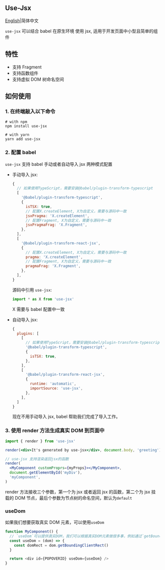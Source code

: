 ## Use-Jsx

[English](https://github.com/Jcanno/use-jsx/blob/master/README.md)|简体中文

`use-jsx` 可以结合 babel 在原生环境 使用 jsx, 适用于开发页面中小型且简单的组件

## 特性

- 支持 Fragment
- 支持函数组件
- 支持虚拟 DOM 树命名空间

## 如何使用

### 1. 在终端敲入以下命令

```shell
# with npm
npm install use-jsx

# with yarn
yarn add use-jsx
```

### 2. 配置 babel

`use-jsx` 支持 babel 手动或者自动导入 jsx 两种模式配置

- 手动导入 jsx:

  ```js
  {
    // 如果使用TypeScript，需要安装@babel/plugin-transform-typescript
    [
      '@babel/plugin-transform-typescript',
      {
        isTSX: true,
        // 配置X.createElement, X为自定义，需要与源码中一致
        jsxPragma: 'X.createElement',
        // 配置Fragment, X为自定义，需要与源码中一致
        jsxPragmaFrag: 'X.Fragment',
      },
    ],
    [
      '@babel/plugin-transform-react-jsx',
      {
        // 配置X.createElement, X为自定义，需要与源码中一致
        pragma: 'X.createElement',
        // 配置Fragment, X为自定义，需要与源码中一致
        pragmaFrag: 'X.Fragment',
      },
    ],
  }
  ```

  源码中引用 `use-jsx`:

  ```js
  import * as X from 'use-jsx'
  ```

  X 需要与 babel 配置中一致

- 自动导入 jsx:

  ```js
  {
    plugins: [
      [
        // 如果使用TypeScript，需要安装@babel/plugin-transform-typescript
        '@babel/plugin-transform-typescript',
        {
          isTSX: true,
        },
      ],
      [
        '@babel/plugin-transform-react-jsx',
        {
          runtime: 'automatic',
          importSource: 'use-jsx',
        },
      ],
    ]
  }
  ```

  现在不用手动导入 jsx, babel 帮助我们完成了导入工作。

### 3. 使用 render 方法生成真实 DOM 到页面中

```jsx
import { render } from 'use-jsx'

render(<div>It's generated by use-jsx</div>, document.body, 'greeting')

// use-jsx 支持渲染返回jsx的函数
render(
  <MyComponent customProprs={myProps}></MyComponent>,
  document.getElementById('myDiv'),
  'myComponent',
)
```

render 方法接收三个参数，第一个为 jsx 或者返回 jsx 的函数，第二个为 jsx 挂载的 DOM 节点，最后个参数为节点树的命名空间，默认为`default`

### useDom

如果我们想要获取真实 DOM 元素，可以使用`useDom`

```js
function MyComponent() {
  // `useDom`可以提供真实DOM，我们可以根据真实DOM元素做很多事，例如通过`getBoundingClientRect`获取元素的尺寸
  const useDom = (dom) => {
    const domRect = dom.getBoundingClientRect()
  }

  return <div id={POPOVERID} useDom={useDom} />
}
```
